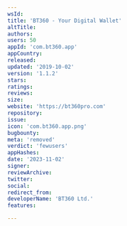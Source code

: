 ```yaml
---
wsId: 
title: 'BT360 - Your Digital Wallet'
altTitle: 
authors: 
users: 50
appId: 'com.bt360.app'
appCountry: 
released: 
updated: '2019-10-02'
version: '1.1.2'
stars: 
ratings: 
reviews: 
size: 
website: 'https://bt360pro.com'
repository: 
issue: 
icon: 'com.bt360.app.png'
bugbounty: 
meta: 'removed'
verdict: 'fewusers'
appHashes: 
date: '2023-11-02'
signer: 
reviewArchive: 
twitter: 
social: 
redirect_from: 
developerName: 'BT360 Ltd.'
features: 

---
```


